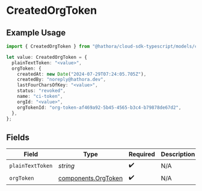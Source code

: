 # CreatedOrgToken

## Example Usage

```typescript
import { CreatedOrgToken } from "@hathora/cloud-sdk-typescript/models/components";

let value: CreatedOrgToken = {
  plainTextToken: "<value>",
  orgToken: {
    createdAt: new Date("2024-07-29T07:24:05.705Z"),
    createdBy: "noreply@hathora.dev",
    lastFourCharsOfKey: "<value>",
    status: "revoked",
    name: "ci-token",
    orgId: "<value>",
    orgTokenId: "org-token-af469a92-5b45-4565-b3c4-b79878de67d2",
  },
};
```

## Fields

| Field                                                      | Type                                                       | Required                                                   | Description                                                |
| ---------------------------------------------------------- | ---------------------------------------------------------- | ---------------------------------------------------------- | ---------------------------------------------------------- |
| `plainTextToken`                                           | *string*                                                   | :heavy_check_mark:                                         | N/A                                                        |
| `orgToken`                                                 | [components.OrgToken](../../models/components/orgtoken.md) | :heavy_check_mark:                                         | N/A                                                        |